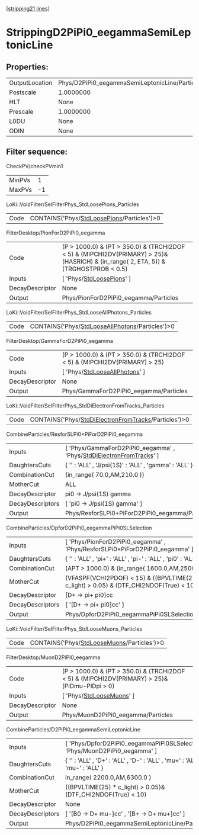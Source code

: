 [[stripping21 lines]](./stripping21-index)

# StrippingD2PiPi0_eegammaSemiLeptonicLine

## Properties:

|                |                                                |
|----------------|------------------------------------------------|
| OutputLocation | Phys/D2PiPi0_eegammaSemiLeptonicLine/Particles |
| Postscale      | 1.0000000                                      |
| HLT            | None                                           |
| Prescale       | 1.0000000                                      |
| L0DU           | None                                           |
| ODIN           | None                                           |

## Filter sequence:

CheckPV/checkPVmin1

|        |     |
|--------|-----|
| MinPVs | 1   |
| MaxPVs | -1  |

LoKi::VoidFilter/SelFilterPhys_StdLoosePions_Particles

|      |                                                                                            |
|------|--------------------------------------------------------------------------------------------|
| Code | CONTAINS('Phys/[StdLoosePions](./stripping21-commonparticles-stdloosepions)/Particles')\>0 |

FilterDesktop/PionForD2PiPi0_eegamma

|                 |                                                                                                                                         |
|-----------------|-----------------------------------------------------------------------------------------------------------------------------------------|
| Code            | (P \> 1000.0) & (PT \> 350.0) & (TRCHI2DOF \< 5) & (MIPCHI2DV(PRIMARY) \> 25)&(HASRICH) & (in_range( 2, ETA, 5)) & (TRGHOSTPROB \< 0.5) |
| Inputs          | [ 'Phys/[StdLoosePions](./stripping21-commonparticles-stdloosepions)' ]                                                               |
| DecayDescriptor | None                                                                                                                                    |
| Output          | Phys/PionForD2PiPi0_eegamma/Particles                                                                                                   |

LoKi::VoidFilter/SelFilterPhys_StdLooseAllPhotons_Particles

|      |                                                                                                      |
|------|------------------------------------------------------------------------------------------------------|
| Code | CONTAINS('Phys/[StdLooseAllPhotons](./stripping21-commonparticles-stdlooseallphotons)/Particles')\>0 |

FilterDesktop/GammaForD2PiPi0_eegamma

|                 |                                                                                     |
|-----------------|-------------------------------------------------------------------------------------|
| Code            | (P \> 1000.0) & (PT \> 350.0) & (TRCHI2DOF \< 5) & (MIPCHI2DV(PRIMARY) \> 25)       |
| Inputs          | [ 'Phys/[StdLooseAllPhotons](./stripping21-commonparticles-stdlooseallphotons)' ] |
| DecayDescriptor | None                                                                                |
| Output          | Phys/GammaForD2PiPi0_eegamma/Particles                                              |

LoKi::VoidFilter/SelFilterPhys_StdDiElectronFromTracks_Particles

|      |                                                                                                                |
|------|----------------------------------------------------------------------------------------------------------------|
| Code | CONTAINS('Phys/[StdDiElectronFromTracks](./stripping21-commonparticles-stddielectronfromtracks)/Particles')\>0 |

CombineParticles/ResforSLPi0+PiForD2PiPi0_eegamma

|                  |                                                                                                                                |
|------------------|--------------------------------------------------------------------------------------------------------------------------------|
| Inputs           | [ 'Phys/GammaForD2PiPi0_eegamma' , 'Phys/[StdDiElectronFromTracks](./stripping21-commonparticles-stddielectronfromtracks)' ] |
| DaughtersCuts    | { '' : 'ALL' , 'J/psi(1S)' : 'ALL' , 'gamma' : 'ALL' }                                                                         |
| CombinationCut   | (in_range( 70.0,AM,210.0 ))                                                                                                    |
| MotherCut        | ALL                                                                                                                            |
| DecayDescriptor  | pi0 -\> J/psi(1S) gamma                                                                                                        |
| DecayDescriptors | [ 'pi0 -\> J/psi(1S) gamma' ]                                                                                                |
| Output           | Phys/ResforSLPi0+PiForD2PiPi0_eegamma/Particles                                                                                |

CombineParticles/DpforD2PiPi0_eegammaPiPi0SLSelection

|                  |                                                                                              |
|------------------|----------------------------------------------------------------------------------------------|
| Inputs           | [ 'Phys/PionForD2PiPi0_eegamma' , 'Phys/ResforSLPi0+PiForD2PiPi0_eegamma' ]                |
| DaughtersCuts    | { '' : 'ALL' , 'pi+' : 'ALL' , 'pi-' : 'ALL' , 'pi0' : 'ALL' }                               |
| CombinationCut   | (APT \> 1000.0) & (in_range( 1600.0,AM,2500.0 ))                                             |
| MotherCut        | (VFASPF(VCHI2PDOF) \< 15) & ((BPVLTIME(25) \* c_light) \> 0.05) & (DTF_CHI2NDOF(True) \< 10) |
| DecayDescriptor  | [D+ -\> pi+ pi0]cc                                                                         |
| DecayDescriptors | [ '[D+ -\> pi+ pi0]cc' ]                                                                 |
| Output           | Phys/DpforD2PiPi0_eegammaPiPi0SLSelection/Particles                                          |

LoKi::VoidFilter/SelFilterPhys_StdLooseMuons_Particles

|      |                                                                                            |
|------|--------------------------------------------------------------------------------------------|
| Code | CONTAINS('Phys/[StdLooseMuons](./stripping21-commonparticles-stdloosemuons)/Particles')\>0 |

FilterDesktop/MuonD2PiPi0_eegamma

|                 |                                                                                                  |
|-----------------|--------------------------------------------------------------------------------------------------|
| Code            | (P \> 1000.0) & (PT \> 350.0) & (TRCHI2DOF \< 5) & (MIPCHI2DV(PRIMARY) \> 25)&(PIDmu-PIDpi \> 0) |
| Inputs          | [ 'Phys/[StdLooseMuons](./stripping21-commonparticles-stdloosemuons)' ]                        |
| DecayDescriptor | None                                                                                             |
| Output          | Phys/MuonD2PiPi0_eegamma/Particles                                                               |

CombineParticles/D2PiPi0_eegammaSemiLeptonicLine

|                  |                                                                                |
|------------------|--------------------------------------------------------------------------------|
| Inputs           | [ 'Phys/DpforD2PiPi0_eegammaPiPi0SLSelection' , 'Phys/MuonD2PiPi0_eegamma' ] |
| DaughtersCuts    | { '' : 'ALL' , 'D+' : 'ALL' , 'D-' : 'ALL' , 'mu+' : 'ALL' , 'mu-' : 'ALL' }   |
| CombinationCut   | in_range( 2200.0,AM,6300.0 )                                                   |
| MotherCut        | ((BPVLTIME(25) \* c_light) \> 0.05)& (DTF_CHI2NDOF(True) \< 10)                |
| DecayDescriptor  | None                                                                           |
| DecayDescriptors | [ '[B0 -\> D+ mu-]cc' , '[B+ -\> D+ mu+]cc' ]                            |
| Output           | Phys/D2PiPi0_eegammaSemiLeptonicLine/Particles                                 |

